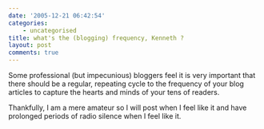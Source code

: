 ```yaml
---
date: '2005-12-21 06:42:54'
categories:
    - uncategorised
title: what's the (blogging) frequency, Kenneth ?
layout: post
comments: true
---
```

Some professional (but impecunious) bloggers feel it is very important
that there should be a regular, repeating cycle to the frequency of your
blog articles to capture the hearts and minds of your tens of readers.

Thankfully, I am a mere amateur so I will post when I feel like it and
have prolonged periods of radio silence when I feel like it.
